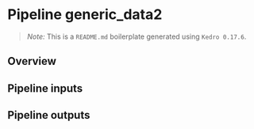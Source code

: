 # Pipeline generic_data2

> *Note:* This is a `README.md` boilerplate generated using `Kedro 0.17.6`.

## Overview

<!---
Please describe your modular pipeline here.
-->

## Pipeline inputs

<!---
The list of pipeline inputs.
-->

## Pipeline outputs

<!---
The list of pipeline outputs.
-->
